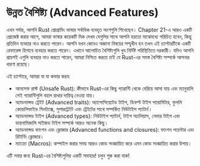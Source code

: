 # উন্নত বৈশিষ্ট্য (Advanced Features)

এখন পর্যন্ত, আপনি Rust প্রোগ্রামিং ভাষার সর্বাধিক ব্যবহৃত অংশগুলি শিখেছেন। Chapter 21-এ আরও একটি প্রোজেক্ট করার আগে, আমরা ভাষার কয়েকটি দিক দেখব যেগুলির সাথে আপনি হয়তো মাঝেমধ্যে পরিচিত হবেন, কিন্তু প্রতিদিন ব্যবহার নাও করতে পারেন। আপনি যখন কোনও অজানা বিষয়ের সম্মুখীন হন তখন এই চ্যাপ্টারটিকে একটি রেফারেন্স হিসাবে ব্যবহার করতে পারেন। এখানে আলোচিত বৈশিষ্ট্যগুলি খুব নির্দিষ্ট পরিস্থিতিতে দরকারী। যদিও আপনি প্রায়শই এগুলি ব্যবহার নাও করতে পারেন, আমরা নিশ্চিত করতে চাই যে Rust-এর সমস্ত বৈশিষ্ট্য সম্পর্কে আপনার ধারণা রয়েছে।

এই চ্যাপ্টারে, আমরা যা যা কভার করব:

- আনসেফ রাস্ট (Unsafe Rust): কীভাবে Rust-এর কিছু গ্যারান্টি থেকে বেরিয়ে আসা যায় এবং ম্যানুয়ালি সেই গ্যারান্টিগুলি বহাল রাখার দায়িত্ব নেওয়া যায়।
- অ্যাডভান্সড ট্রেইট (Advanced traits): অ্যাসোসিয়েটেড টাইপ, ডিফল্ট টাইপ প্যারামিটার, ফুললি কোয়ালিফাইড সিনট্যাক্স, সুপারট্রেইট এবং ট্রেইটের সাথে সম্পর্কিত নিউটাইপ প্যাটার্ন।
- অ্যাডভান্সড টাইপ (Advanced types): নিউটাইপ প্যাটার্ন, টাইপ অ্যালিয়াস, নেভার টাইপ এবং ডায়নামিকালি সাইজড টাইপ সম্পর্কে আরও অনেক কিছু।
- অ্যাডভান্সড ফাংশন এবং ক্লোজার (Advanced functions and closures): ফাংশন পয়েন্টার এবং রিটার্নিং ক্লোজার।
- ম্যাক্রো (Macros): কম্পাইল করার সময় আরও কোড সংজ্ঞায়িত করে এমন কোড সংজ্ঞায়িত করার উপায়।

এটি সবার জন্য Rust-এর বৈশিষ্ট্যগুলির একটি সমাহার! চলুন শুরু করা যাক!
